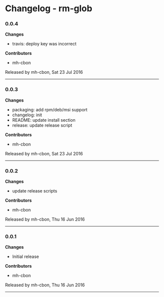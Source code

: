 # Changelog - rm-glob

### 0.0.4

__Changes__

- travis: deploy key was incorrect

__Contributors__

- mh-cbon

Released by mh-cbon, Sat 23 Jul 2016
______________

### 0.0.3

__Changes__

- packaging: add rpm/deb/msi support
- changelog: init
- README: update install section
- release: update release script

__Contributors__

- mh-cbon

Released by mh-cbon, Sat 23 Jul 2016
______________

### 0.0.2

__Changes__

- update release scripts

__Contributors__

- mh-cbon

Released by mh-cbon, Thu 16 Jun 2016
______________

### 0.0.1

__Changes__

- Initial release

__Contributors__

- mh-cbon

Released by mh-cbon, Thu 16 Jun 2016
______________


